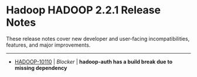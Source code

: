 # Hadoop HADOOP 2.2.1 Release Notes

These release notes cover new developer and user-facing incompatibilities, features, and major improvements.

---

* [HADOOP-10110](https://issues.apache.org/jira/browse/HADOOP-10110) | *Blocker* | **hadoop-auth has a build break due to missing dependency**


